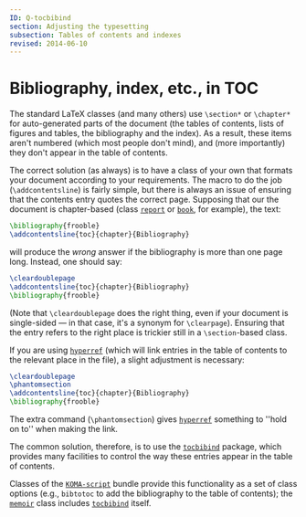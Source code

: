 ```yaml
---
ID: Q-tocbibind
section: Adjusting the typesetting
subsection: Tables of contents and indexes
revised: 2014-06-10
---
```

# Bibliography, index, etc., in TOC

The standard LaTeX classes (and many others) use `\section*` or
`\chapter*` for auto-generated parts of the document (the tables of
contents, lists of figures and tables, the bibliography and the index).  As a
result, these items aren't numbered (which most people don't mind),
and (more importantly) they don't appear in the table of contents.

The correct solution (as always) is to have a class of your own that
formats your document according to your requirements.  The macro to do
the job (`\addcontentsline`) is fairly simple, but there is always
an issue of ensuring that the contents entry quotes the correct page.
Supposing that our the document is chapter-based (class [`report`](https://ctan.org/pkg/report)
or [`book`](https://ctan.org/pkg/book), for example), the text:
```latex
\bibliography{frooble}
\addcontentsline{toc}{chapter}{Bibliography}
```
will produce the _wrong_ answer if the bibliography is more than
one page long.  Instead, one should say:
```latex
\cleardoublepage
\addcontentsline{toc}{chapter}{Bibliography}
\bibliography{frooble}
```
(Note that `\cleardoublepage` does the right thing, even if your
document is single-sided&nbsp;&mdash; in that case, it's a synonym for
`\clearpage`).  Ensuring that the entry refers to the right place is
trickier still in a `\section`-based class.

If you are using [`hyperref`](https://ctan.org/pkg/hyperref) (which will link entries in the
table of contents to the relevant place in the file), a slight
adjustment is necessary:
```latex
\cleardoublepage
\phantomsection
\addcontentsline{toc}{chapter}{Bibliography}
\bibliography{frooble}
```
The extra command (`\phantomsection`) gives [`hyperref`](https://ctan.org/pkg/hyperref)
something to ''hold on to'' when making the link.

The common solution, therefore, is to use the [`tocbibind`](https://ctan.org/pkg/tocbibind)
package, which provides many facilities to control the way these
entries appear in the table of contents.

Classes of the [`KOMA-script`](https://ctan.org/pkg/KOMA-script) bundle provide this functionality
as a set of class options (e.g., `bibtotoc` to add the
bibliography to the table of contents); the [`memoir`](https://ctan.org/pkg/memoir) class includes
[`tocbibind`](https://ctan.org/pkg/tocbibind) itself.

